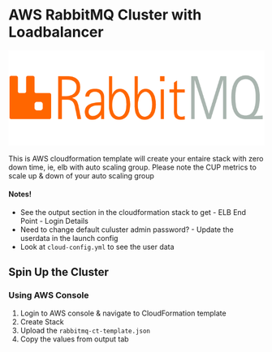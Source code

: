 # AWS RabbitMQ Cluster with Loadbalancer

![alt text](https://github.com/amalcp/RabbitMQ-Cluster-in-AWS/blob/master/imgs/RMQ.png)


This is AWS cloudformation template will create your entaire stack with zero down time, ie, elb with auto scaling group.
Please note the CUP metrics to scale up & down of your auto scaling group
  
#### Notes!

  - See the output section in the cloudformation stack to get 
        - ELB End Point
        - Login Details
  - Need to change default culuster admin password? 
        - Update the userdata in the launch config
- Look at `cloud-config.yml` to see the user data
    
## Spin Up the Cluster


### Using AWS Console
1. Login to AWS console & navigate to CloudFormation template 
2. Create Stack 
3. Upload the `rabbitmq-ct-template.json`
4. Copy the values from output tab